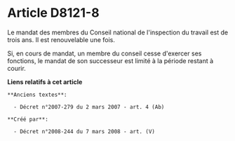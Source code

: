 # Article D8121-8

Le mandat des membres du Conseil national de l'inspection du travail est de trois ans. Il est renouvelable une fois.

Si, en cours de mandat, un membre du conseil cesse d'exercer ses fonctions, le mandat de son successeur est limité à la
période restant à courir.

**Liens relatifs à cet article**

	**Anciens textes**:

	  - Décret n°2007-279 du 2 mars 2007 - art. 4 (Ab)

	**Créé par**:

	  - Décret n°2008-244 du 7 mars 2008 - art. (V)
